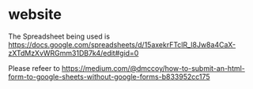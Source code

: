# website

The Spreadsheet being used is https://docs.google.com/spreadsheets/d/15axekrFTclR_l8Jw8a4CaX-zXTdMzXvWRGmm31DB7k4/edit#gid=0

Please refeer to https://medium.com/@dmccoy/how-to-submit-an-html-form-to-google-sheets-without-google-forms-b833952cc175

